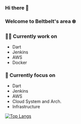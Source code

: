 ### Hi there 👋
### Welcome to Beltbelt's area ❄️

<!--
**balabeltmimi/balabeltmimi** is a ✨ _special_ ✨ repository because its `README.md` (this file) appears on your GitHub profile.

Here are some ideas to get you started:

- 🔭 I’m currently working on ...
- 🌱 I’m currently learning ...
- 👯 I’m looking to collaborate on ...
- 🤔 I’m looking for help with ...
- 💬 Ask me about ...
- 📫 How to reach me: ...
- 😄 Pronouns: ...
- ⚡ Fun fact: ...
-->

### 🧑‍💻 Currently work on
- Dart
- Jenkins
- AWS
- Docker

### 🎯 Currently focus on
- Dart
- Jenkins
- AWS
- Cloud System and Arch. 
- Infrastructure

[![Top Langs](https://github-readme-stats.vercel.app/api/top-langs/?username=balabeltmimi&layout=compact)](https://github.com/anuraghazra/github-readme-stats)
